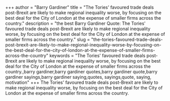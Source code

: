 +++
author = "Barry Gardiner"
title = "The Tories' favoured trade deals post-Brexit are likely to make regional inequality worse, by focusing on the best deal for the City of London at the expense of smaller firms across the country."
description = "the best Barry Gardiner Quote: The Tories' favoured trade deals post-Brexit are likely to make regional inequality worse, by focusing on the best deal for the City of London at the expense of smaller firms across the country."
slug = "the-tories-favoured-trade-deals-post-brexit-are-likely-to-make-regional-inequality-worse-by-focusing-on-the-best-deal-for-the-city-of-london-at-the-expense-of-smaller-firms-across-the-country"
keywords = "The Tories' favoured trade deals post-Brexit are likely to make regional inequality worse, by focusing on the best deal for the City of London at the expense of smaller firms across the country.,barry gardiner,barry gardiner quotes,barry gardiner quote,barry gardiner sayings,barry gardiner saying,quotes, sayings,quote, saying, motivation"
+++
The Tories' favoured trade deals post-Brexit are likely to make regional inequality worse, by focusing on the best deal for the City of London at the expense of smaller firms across the country.
